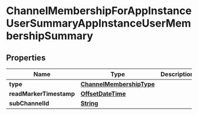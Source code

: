 

# ChannelMembershipForAppInstanceUserSummaryAppInstanceUserMembershipSummary


## Properties

| Name | Type | Description | Notes |
|------------ | ------------- | ------------- | -------------|
|**type** | [**ChannelMembershipType**](ChannelMembershipType.md) |  |  [optional] |
|**readMarkerTimestamp** | [**OffsetDateTime**](OffsetDateTime.md) |  |  [optional] |
|**subChannelId** | [**String**](String.md) |  |  [optional] |



